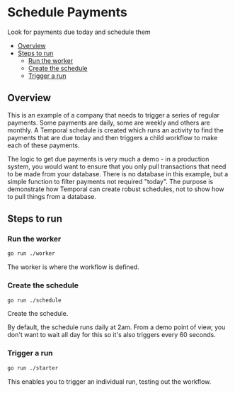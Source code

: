 # Schedule Payments

Look for payments due today and schedule them

<!-- toc -->

* [Overview](#overview)
* [Steps to run](#steps-to-run)
  * [Run the worker](#run-the-worker)
  * [Create the schedule](#create-the-schedule)
  * [Trigger a run](#trigger-a-run)

<!-- Regenerate with "pre-commit run -a markdown-toc" -->

<!-- tocstop -->

## Overview

This is an example of a company that needs to trigger a series of regular
payments. Some payments are daily, some are weekly and others are monthly.
A Temporal schedule is created which runs an activity to find the payments that
are due today and then triggers a child workflow to make each of these payments.

The logic to get due payments is very much a demo - in a production system, you
would want to ensure that you only pull transactions that need to be made from your
database. There is no database in this example, but a simple function to filter
payments not required "today". The purpose is demonstrate how Temporal can
create robust schedules, not to show how to pull things from a database.

## Steps to run

### Run the worker

```sh
go run ./worker
```

The worker is where the workflow is defined.

### Create the schedule

```sh
go run ./schedule
```

Create the schedule.

By default, the schedule runs daily at 2am. From a demo point of view, you don't
want to wait all day for this so it's also triggers every 60 seconds.

### Trigger a run

```sh
go run ./starter
```

This enables you to trigger an individual run, testing out the workflow.
